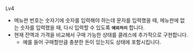 Lv4
- 메뉴판 번호는 숫자기에 숫자를 입력해야 하는데 문자를 입력했을 때,
메뉴판에 없는 숫자를 입력했을 때,
다시 입력할 수 있도록 **`예외처리`** 합니다.
- 현재 잔액과 가격을 비교해서 구매 가능한 상태를 클래스에 추가적으로 구현합니다.
    - 예를 들어 구매할만큼 충분한 돈이 있는지도 상태에 포함시킵니다.

